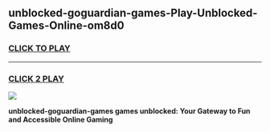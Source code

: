 
## unblocked-goguardian-games-Play-Unblocked-Games-Online-om8d0
<h3>
<a href="https://premium76.site?title=unblocked-goguardian-games&ref=25A">CLICK TO PLAY</a></h3>
<hr>

<h3>
<a href="https://premium76.site?title=unblocked-goguardian-games&ref=25A">CLICK 2 PLAY</a>
  
</h3>

<a href="https://premium76.site?title=unblocked-goguardian-games&ref=25A"><img src="https://clearcache.store/games.png"></a>


**unblocked-goguardian-games games unblocked: Your Gateway to Fun and Accessible Online Gaming**
